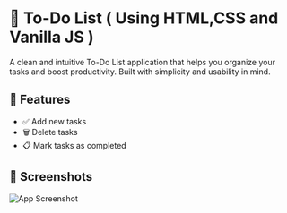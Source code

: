 # 📝 To-Do List ( Using HTML,CSS and Vanilla JS )
A clean and intuitive To-Do List application that helps you organize your tasks and boost productivity. Built with simplicity and usability in mind.

## 🚀 Features

- ✅ Add new tasks
- 🗑️ Delete tasks
- 📋 Mark tasks as completed
  
## 📸 Screenshots

![App Screenshot](assets/first.png)

